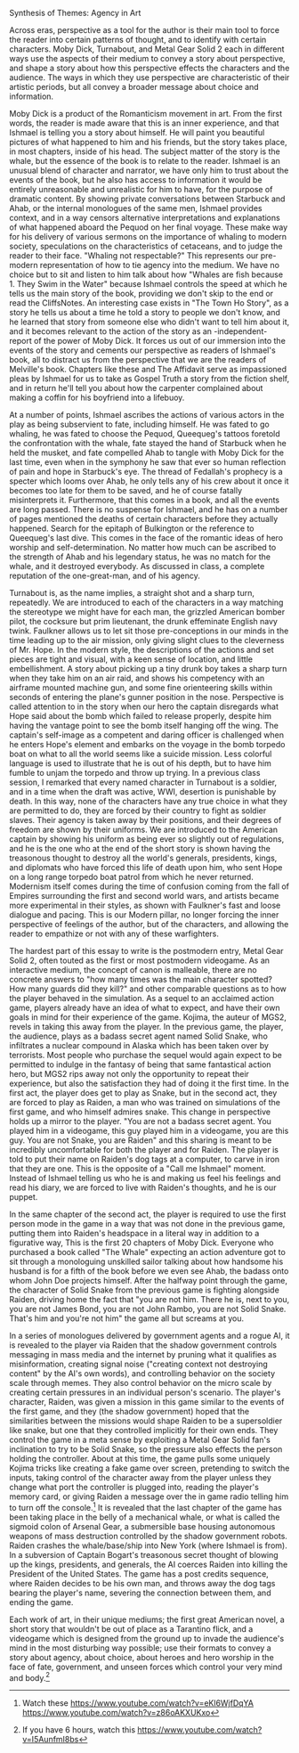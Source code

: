 Synthesis of Themes: Agency in Art

Across eras, perspective as a tool for the author is their main tool to
force the reader into certain patterns of thought, and to identify with
certain characters. Moby Dick, Turnabout, and Metal Gear Solid 2 each in
different ways use the aspects of their medium to convey a story about
perspective, and shape a story about how this perspective effects the
characters and the audience. The ways in which they use perspective are
characteristic of their artistic periods, but all convey a broader
message about choice and information.

Moby Dick is a product of the Romanticism movement in art. From the
first words, the reader is made aware that this is an inner experience,
and that Ishmael is telling you a story about himself. He will paint you
beautiful pictures of what happened to him and his friends, but the
story takes place, in most chapters, inside of his head. The subject
matter of the story is the whale, but the essence of the book is to
relate to the reader. Ishmael is an unusual blend of character and
narrator, we have only him to trust about the events of the book, but he
also has access to information it would be entirely unreasonable and
unrealistic for him to have, for the purpose of dramatic content. By
showing private conversations between Starbuck and Ahab, or the internal
monologues of the same men, Ishmael provides context, and in a way
censors alternative interpretations and explanations of what happened
aboard the Pequod on her final voyage. These make way for his delivery
of various sermons on the importance of whaling to modern society,
speculations on the characteristics of cetaceans, and to judge the
reader to their face. "Whaling not respectable?" This represents our
pre-modern representation of how to tie agency into the medium. We have
no choice but to sit and listen to him talk about how "Whales are fish
because 1. They Swim in the Water" because Ishmael controls the speed at
which he tells us the main story of the book, providing we don't skip to
the end or read the CliffsNotes. An interesting case exists in "The Town
Ho Story", as a story he tells us about a time he told a story to people
we don't know, and he learned that story from someone else who didn't
want to tell him about it, and it becomes relevant to the action of the
story as an -independent- report of the power of Moby Dick. It forces us
out of our immersion into the events of the story and cements our
perspective as readers of Ishmael's book, all to distract us from the
perspective that we are the readers of Melville's book. Chapters like
these and The Affidavit serve as impassioned pleas by Ishmael for us to
take as Gospel Truth a story from the fiction shelf, and in return he'll
tell you about how the carpenter complained about making a coffin for
his boyfriend into a lifebuoy.

At a number of points, Ishmael ascribes the actions of various actors in
the play as being subservient to fate, including himself. He was fated
to go whaling, he was fated to choose the Pequod, Queequeg's tattoos
foretold the confrontation with the whale, fate stayed the hand of
Starbuck when he held the musket, and fate compelled Ahab to tangle with
Moby Dick for the last time, even when in the symphony he saw that ever
so human reflection of pain and hope in Starbuck's eye. The thread of
Fedallah's prophecy is a specter which looms over Ahab, he only tells
any of his crew about it once it becomes too late for them to be saved,
and he of course fatally misinterprets it. Furthermore, that this comes
in a book, and all the events are long passed. There is no suspense for
Ishmael, and he has on a number of pages mentioned the deaths of certain
characters before they actually happened. Search for the epitaph of
Bulkington or the reference to Queequeg's last dive. This comes in the
face of the romantic ideas of hero worship and self-determination. No
matter how much can be ascribed to the strength of Ahab and his
legendary status, he was no match for the whale, and it destroyed
everybody. As discussed in class, a complete reputation of the
one-great-man, and of his agency.

Turnabout is, as the name implies, a straight shot and a sharp turn,
repeatedly. We are introduced to each of the characters in a way
matching the stereotype we might have for each man, the grizzled
American bomber pilot, the cocksure but prim lieutenant, the drunk
effeminate English navy twink. Faulkner allows us to let sit those
pre-conceptions in our minds in the time leading up to the air mission,
only giving slight clues to the cleverness of Mr. Hope. In the modern
style, the descriptions of the actions and set pieces are tight and
visual, with a keen sense of location, and little embellishment. A story
about picking up a tiny drunk boy takes a sharp turn when they take him
on an air raid, and shows his competency with an airframe mounted
machine gun, and some fine orienteering skills within seconds of
entering the plane's gunner position in the nose. Perspective is called
attention to in the story when our hero the captain disregards what Hope
said about the bomb which failed to release properly, despite him having
the vantage point to see the bomb itself hanging off the wing. The
captain's self-image as a competent and daring officer is challenged
when he enters Hope's element and embarks on the voyage in the bomb
torpedo boat on what to all the world seems like a suicide mission. Less
colorful language is used to illustrate that he is out of his depth, but
to have him fumble to unjam the torpedo and throw up trying. In a
previous class session, I remarked that every named character in
Turnabout is a soldier, and in a time when the draft was active, WWI,
desertion is punishable by death. In this way, none of the characters
have any true choice in what they are permitted to do, they are forced
by their country to fight as soldier slaves. Their agency is taken away
by their positions, and their degrees of freedom are shown by their
uniforms. We are introduced to the American captain by showing his
uniform as being ever so slightly out of regulations, and he is the one
who at the end of the short story is shown having the treasonous thought
to destroy all the world's generals, presidents, kings, and diplomats
who have forced this life of death upon him, who sent Hope on a long
range torpedo boat patrol from which he never returned. Modernism itself
comes during the time of confusion coming from the fall of Empires
surrounding the first and second world wars, and artists became more
experimental in their styles, as shown with Faulkner's fast and loose
dialogue and pacing. This is our Modern pillar, no longer forcing the
inner perspective of feelings of the author, but of the characters, and
allowing the reader to empathize or not with any of these warfighters.

The hardest part of this essay to write is the postmodern entry, Metal
Gear Solid 2, often touted as the first or most postmodern videogame. As
an interactive medium, the concept of canon is malleable, there are no
concrete answers to "how many times was the main character spotted? How
many guards did they kill?" and other comparable questions as to how the
player behaved in the simulation. As a sequel to an acclaimed action
game, players already have an idea of what to expect, and have their own
goals in mind for their experience of the game. Kojima, the auteur of
MGS2, revels in taking this away from the player. In the previous game,
the player, the audience, plays as a badass secret agent named Solid
Snake, who infiltrates a nuclear compound in Alaska which has been taken
over by terrorists. Most people who purchase the sequel would again
expect to be permitted to indulge in the fantasy of being that same
fantastical action hero, but MGS2 rips away not only the opportunity to
repeat their experience, but also the satisfaction they had of doing it
the first time. In the first act, the player does get to play as Snake,
but in the second act, they are forced to play as Raiden, a man who was
trained on simulations of the first game, and who himself admires snake.
This change in perspective holds up a mirror to the player. "You are not
a badass secret agent. You played him in a videogame, this guy played
him in a videogame, you are this guy. You are not Snake, you are Raiden"
and this sharing is meant to be incredibly uncomfortable for both the
player and for Raiden. The player is told to put their name on Raiden's
dog tags at a computer, to carve in iron that they are one. This is the
opposite of a "Call me Ishmael" moment. Instead of Ishmael telling us
who he is and making us feel his feelings and read his diary, we are
forced to live with Raiden's thoughts, and he is our puppet.

In the same chapter of the second act, the player is required to use the
first person mode in the game in a way that was not done in the previous
game, putting them into Raiden's headspace in a literal way in addition
to a figurative way, This is the first 20 chapters of Moby Dick.
Everyone who purchased a book called "The Whale" expecting an action
adventure got to sit through a monologuing unskilled sailor talking
about how handsome his husband is for a fifth of the book before we even
see Ahab, the badass onto whom John Doe projects himself. After the
halfway point through the game, the character of Solid Snake from the
previous game is fighting alongside Raiden, driving home the fact that
"you are not him. There he is, next to you, you are not James Bond, you
are not John Rambo, you are not Solid Snake. That's him and you're not
him\" the game all but screams at you.

In a series of monologues delivered by government agents and a rogue AI,
it is revealed to the player via Raiden that the shadow government
controls messaging in mass media and the internet by pruning what it
qualifies as misinformation, creating signal noise ("creating context
not destroying content" by the AI's own words), and controlling behavior
on the society scale through memes. They also control behavior on the
micro scale by creating certain pressures in an individual person's
scenario. The player's character, Raiden, was given a mission in this
game similar to the events of the first game, and they (the shadow
government) hoped that the similarities between the missions would shape
Raiden to be a supersoldier like snake, but one that they controlled
implicitly for their own ends. They control the game in a meta sense by
exploiting a Metal Gear Solid fan's inclination to try to be Solid
Snake, so the pressure also effects the person holding the controller.
About at this time, the game pulls some uniquely Kojima tricks like
creating a fake game over screen, pretending to switch the inputs,
taking control of the character away from the player unless they change
what port the controller is plugged into, reading the player's memory
card, or giving Raiden a message over the in game radio telling him to
turn off the console.[^1] It is revealed that the last chapter of the
game has been taking place in the belly of a mechanical whale, or what
is called the sigmoid colon of Arsenal Gear, a submersible base housing
autonomous weapons of mass destruction controlled by the shadow
government robots. Raiden crashes the whale/base/ship into New York
(where Ishmael is from). In a subversion of Captain Bogart's treasonous
secret thought of blowing up the kings, presidents, and generals, the AI
coerces Raiden into killing the President of the United States. The game
has a post credits sequence, where Raiden decides to be his own man, and
throws away the dog tags bearing the player's name, severing the
connection between them, and ending the game.

Each work of art, in their unique mediums; the first great American
novel, a short story that wouldn't be out of place as a Tarantino flick,
and a videogame which is designed from the ground up to invade the
audience's mind in the most disturbing way possible; use their formats
to convey a story about agency, about choice, about heroes and hero
worship in the face of fate, government, and unseen forces which control
your very mind and body.[^2]

[^1]: Watch these <https://www.youtube.com/watch?v=eKl6WjfDqYA>
    https://www.youtube.com/watch?v=z86oAKXUKxo

[^2]: If you have 6 hours, watch this
    https://www.youtube.com/watch?v=I5AunfmI8bs
